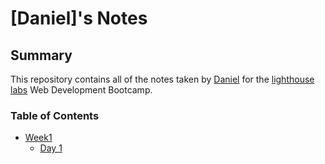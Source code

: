 # [Daniel]'s Notes

## Summary

This repository contains all of the notes taken by [Daniel](https://github.com/DanielYuanxk) for the [lighthouse labs](https://www.lighthouselabs.ca/) Web Development Bootcamp.

### Table of Contents

- [Week1](/week_1)
  - [Day 1](Week_1/Day_1)
